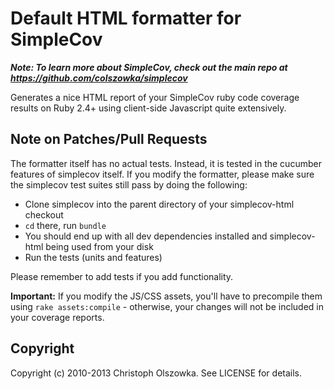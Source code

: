 Default HTML formatter for SimpleCov
====================================

***Note: To learn more about SimpleCov, check out the main repo at https://github.com/colszowka/simplecov***

Generates a nice HTML report of your SimpleCov ruby code coverage results on Ruby 2.4+ using client-side Javascript
quite extensively.


Note on Patches/Pull Requests
-----------------------------

The formatter itself has no actual tests. Instead, it is tested in the cucumber features of simplecov itself. If you
modify the formatter, please make sure the simplecov test suites still pass by doing the following:

  * Clone simplecov into the parent directory of your simplecov-html checkout
  * `cd` there, run `bundle`
  * You should end up with all dev dependencies installed and simplecov-html being used from your disk
  * Run the tests (units and features)

Please remember to add tests if you add functionality.

**Important:** If you modify the JS/CSS assets, you'll have to precompile them using `rake assets:compile` - otherwise,
your changes will not be included in your coverage reports.


Copyright
---------

Copyright (c) 2010-2013 Christoph Olszowka. See LICENSE for details.
